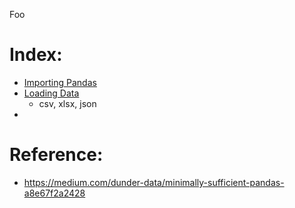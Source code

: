 Foo
# Index:
* [Importing Pandas](#importing-pandas)
* [Loading Data](#loading-data)
  * csv, xlsx, json
* 

# Reference:
* https://medium.com/dunder-data/minimally-sufficient-pandas-a8e67f2a2428
